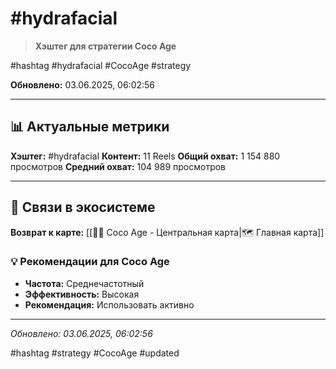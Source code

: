 # #hydrafacial

> **Хэштег для стратегии Coco Age**

#hashtag #hydrafacial #CocoAge #strategy

**Обновлено:** 03.06.2025, 06:02:56

---

## 📊 Актуальные метрики

**Хэштег:** #hydrafacial
**Контент:** 11 Reels
**Общий охват:** 1 154 880 просмотров
**Средний охват:** 104 989 просмотров

---

## 🔗 Связи в экосистеме

**Возврат к карте:** [[🥥✨ Coco Age - Центральная карта|🗺️ Главная карта]]

### 💡 Рекомендации для Coco Age
- **Частота:** Среднечастотный
- **Эффективность:** Высокая
- **Рекомендация:** Использовать активно

---

*Обновлено: 03.06.2025, 06:02:56*

#hashtag #strategy #CocoAge #updated